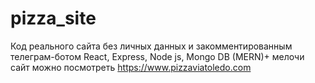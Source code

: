 # pizza_site

Код реального сайта без личных данных и закомментированным телеграм-ботом
React, Express, Node js, Mongo DB (MERN)+ мелочи
сайт можно посмотреть https://www.pizzaviatoledo.com
